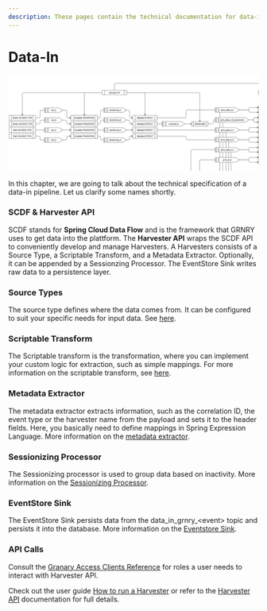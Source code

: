 ```yaml
---
description: These pages contain the technical documentation for data-in.
---
```


# Data-In

![Data flow within data-in zone of Granary](../../../.gitbook/assets/dataflow_in.PNG)

In this chapter, we are going to talk about the technical specification of a data-in pipeline. Let us clarify some names shortly.

### SCDF & Harvester API

SCDF stands for **Spring Cloud Data Flow** and is the framework that GRNRY uses to get data into the plattform. The **Harvester API** wraps the SCDF API to conveniently develop and manage Harvesters. A Harvesters consists of a Source Type, a Scriptable Transform, and a Metadata Extractor. Optionally, it can be appended by a Sessionzing Processor. The EventStore Sink writes raw data to a persistence layer. 

### Source Types

The source type defines where the data comes from. It can be configured to suit your specific needs for input data. See [here](source-types.md).

### Scriptable Transform

The Scriptable transform is the transformation, where you can implement your custom logic for extraction, such as simple mappings. For more information on the scriptable transform, see [here](scriptable-transform.md).

### Metadata Extractor

The metadata extractor extracts information, such as the correlation ID, the event type or the harvester name from the payload and sets it to the header fields. Here, you basically need to define mappings in Spring Expression Language. More information on the [metadata extractor](metadata-extractor.md).

### Sessionizing Processor

The Sessionizing processor is used to group data based on inactivity. More information on the [Sessionizing Processor](sessionizing-processor.md).

### EventStore Sink

The EventStore Sink persists data from the data\_in\_grnry\_&lt;event&gt; topic and persists it into the database. More information on the [Eventstore Sink](eventstore-sink.md).

### API Calls

Consult the [Granary Access Clients Reference](../../../operator-reference/identity-and-access-management/granary-access-clients.md#harvester-api) for roles a user needs to interact with Harvester API.

Check out the user guide [How to run a Harvester](../../../learning-grnry-1/data-in/how-to-run-a-harvester/) or refer to the [Harvester API](../../api-reference/harvester-api.md) documentation for full details.

